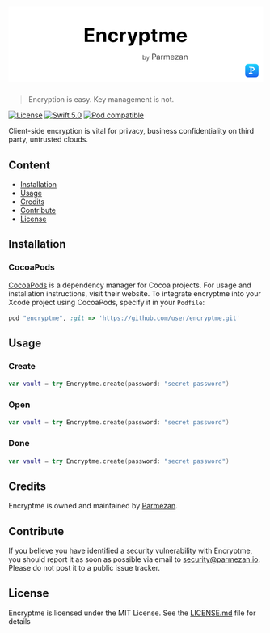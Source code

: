 <h1 align="center">
	<img src="https://raw.githubusercontent.com/greenpintab/encryptme/master/Artboard-2.png" alt="logo">
	<br>
</h1>

> Encryption is easy. Key management is not.

[![License](https://img.shields.io/badge/License-MIT-blue.svg)](https://github.com/greenpintab/encryptme/blob/master/LICENSE)
[![Swift 5.0](https://img.shields.io/badge/Swift-5.0-blue.svg?style=flat)](https://developer.apple.com/swift/)
[![Pod compatible](https://img.shields.io/badge/Pod-Compatible-blue.svg)](https://github.com/CocoaPods/CocoaPods)

Client-side encryption is vital for privacy, business confidentiality on third party, untrusted clouds.

## Content
- [Installation](#installation)
- [Usage](#usage)
- [Credits](#credits)
- [Contribute](#contribute)
- [License](#license)

## Installation

### CocoaPods

[CocoaPods](https://cocoapods.org) is a dependency manager for Cocoa projects. For usage and installation instructions, visit their website. To integrate encryptme into your Xcode project using CocoaPods, specify it in your `Podfile`:

```ruby
pod "encryptme", :git => 'https://github.com/user/encryptme.git'
```

## Usage
### Create
```swift
var vault = try Encryptme.create(password: "secret password")
```
### Open
```swift
var vault = try Encryptme.create(password: "secret password")
```
### Done
```swift
var vault = try Encryptme.create(password: "secret password")
```

## Credits
Encryptme is owned and maintained by [Parmezan](http://parmezan.io).

## Contribute
If you believe you have identified a security vulnerability with Encryptme, you should report it as soon as possible via email to security@parmezan.io. Please do not post it to a public issue tracker.

## License
Encryptme is licensed under the MIT License. See the [LICENSE.md](https://github.com/greenpintab/encryptme/blob/master/LICENSE) file for details
